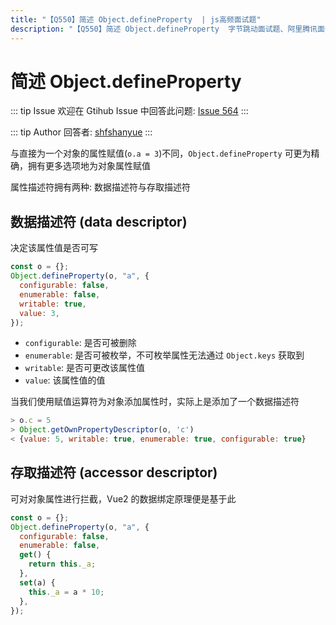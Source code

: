 ```yaml
---
title: "【Q550】简述 Object.defineProperty  | js高频面试题"
description: "【Q550】简述 Object.defineProperty  字节跳动面试题、阿里腾讯面试题、美团小米面试题。"
---
```


# 简述 Object.defineProperty

::: tip Issue
欢迎在 Gtihub Issue 中回答此问题: [Issue 564](https://github.com/shfshanyue/Daily-Question/issues/564)
:::

::: tip Author
回答者: [shfshanyue](https://github.com/shfshanyue)
:::

与直接为一个对象的属性赋值(`o.a = 3`)不同，`Object.defineProperty` 可更为精确，拥有更多选项地为对象属性赋值

属性描述符拥有两种: 数据描述符与存取描述符

## 数据描述符 (data descriptor)

决定该属性值是否可写

```js
const o = {};
Object.defineProperty(o, "a", {
  configurable: false,
  enumerable: false,
  writable: true,
  value: 3,
});
```

- `configurable`: 是否可被删除
- `enumerable`: 是否可被枚举，不可枚举属性无法通过 `Object.keys` 获取到
- `writable`: 是否可更改该属性值
- `value`: 该属性值的值

当我们使用赋值运算符为对象添加属性时，实际上是添加了一个数据描述符

```js
> o.c = 5
> Object.getOwnPropertyDescriptor(o, 'c')
< {value: 5, writable: true, enumerable: true, configurable: true}
```

## 存取描述符 (accessor descriptor)

可对对象属性进行拦截，Vue2 的数据绑定原理便是基于此

```js
const o = {};
Object.defineProperty(o, "a", {
  configurable: false,
  enumerable: false,
  get() {
    return this._a;
  },
  set(a) {
    this._a = a * 10;
  },
});
```
